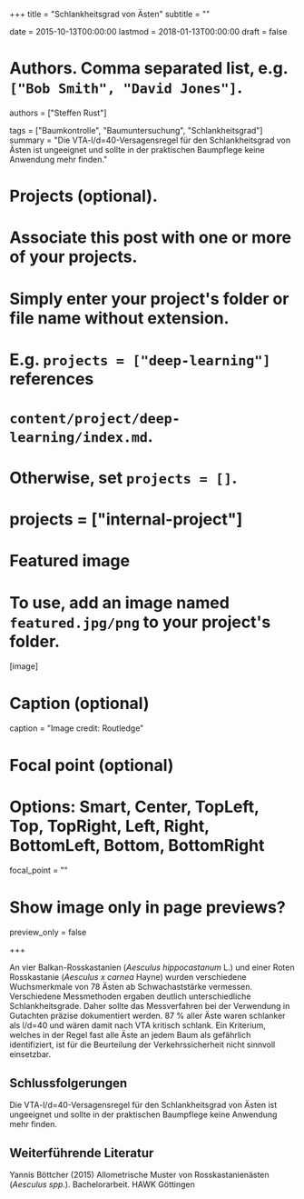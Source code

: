 +++
title = "Schlankheitsgrad von Ästen"
subtitle = ""

date = 2015-10-13T00:00:00
lastmod = 2018-01-13T00:00:00
draft = false

# Authors. Comma separated list, e.g. `["Bob Smith", "David Jones"]`.
authors = ["Steffen Rust"]

tags = ["Baumkontrolle", "Baumuntersuchung", "Schlankheitsgrad"]
summary = "Die VTA-l/d=40-Versagensregel für den Schlankheitsgrad von Ästen ist ungeeignet und sollte in der praktischen Baumpflege keine Anwendung mehr finden."

# Projects (optional).
#   Associate this post with one or more of your projects.
#   Simply enter your project's folder or file name without extension.
#   E.g. `projects = ["deep-learning"]` references 
#   `content/project/deep-learning/index.md`.
#   Otherwise, set `projects = []`.
# projects = ["internal-project"]

# Featured image
# To use, add an image named `featured.jpg/png` to your project's folder. 
[image]
  # Caption (optional)
  caption = "Image credit: Routledge"

  # Focal point (optional)
  # Options: Smart, Center, TopLeft, Top, TopRight, Left, Right, BottomLeft, Bottom, BottomRight
  focal_point = ""

  # Show image only in page previews?
  preview_only = false

+++

An vier Balkan-Rosskastanien (*Aesculus hippocastanum* L.) und einer Roten Rosskastanie (*Aesculus x carnea* Hayne) wurden verschiedene Wuchsmerkmale von 78 Ästen ab Schwachaststärke vermessen. Verschiedene Messmethoden ergaben deutlich unterschiedliche Schlankheitsgrade. Daher sollte das Messverfahren bei der Verwendung in Gutachten präzise dokumentiert werden. 87 % aller Äste waren schlanker als l/d=40 und wären damit nach VTA kritisch schlank. Ein Kriterium, welches in der Regel fast alle Äste an jedem Baum als gefährlich identifiziert, ist für die Beurteilung der Verkehrssicherheit nicht sinnvoll einsetzbar. 

## Schlussfolgerungen
Die VTA-l/d=40-Versagensregel für den Schlankheitsgrad von Ästen ist ungeeignet und sollte in der praktischen Baumpflege keine Anwendung mehr finden.

## Weiterführende Literatur
Yannis Böttcher (2015) Allometrische Muster von Rosskastanienästen
(*Aesculus spp.*). Bachelorarbeit. HAWK Göttingen
